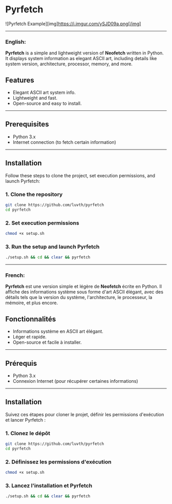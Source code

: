 # Pyrfetch

![Pyrfetch Example][img]https://i.imgur.com/ySJD09a.png[/img]  

---

### English:

**Pyrfetch** is a simple and lightweight version of **Neofetch** written in Python. It displays system information as elegant ASCII art, including details like system version, architecture, processor, memory, and more.

## Features
- Elegant ASCII art system info.
- Lightweight and fast.
- Open-source and easy to install.

---

## Prerequisites
- Python 3.x
- Internet connection (to fetch certain information)

---

## Installation

Follow these steps to clone the project, set execution permissions, and launch Pyrfetch:

### 1. Clone the repository
```bash
git clone https://github.com/luvth/pyrfetch
cd pyrfetch
```

### 2. Set execution permissions
```bash
chmod +x setup.sh
```

### 3. Run the setup and launch Pyrfetch
```bash
./setup.sh && cd && clear && pyrfetch
```

---

### French:

**Pyrfetch** est une version simple et légère de **Neofetch** écrite en Python. Il affiche des informations système sous forme d'art ASCII élégant, avec des détails tels que la version du système, l'architecture, le processeur, la mémoire, et plus encore.

## Fonctionnalités
- Informations système en ASCII art élégant.
- Léger et rapide.
- Open-source et facile à installer.

---

## Prérequis
- Python 3.x
- Connexion Internet (pour récupérer certaines informations)

---

## Installation

Suivez ces étapes pour cloner le projet, définir les permissions d'exécution et lancer Pyrfetch :

### 1. Clonez le dépôt
```bash
git clone https://github.com/luvth/pyrfetch
cd pyrfetch
```

### 2. Définissez les permissions d'exécution
```bash
chmod +x setup.sh
```

### 3. Lancez l'installation et Pyrfetch
```bash
./setup.sh && cd && clear && pyrfetch
